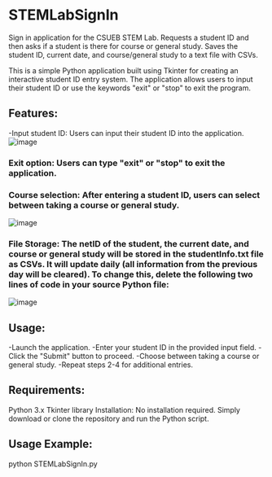 # STEMLabSignIn
Sign in application for the CSUEB STEM Lab. Requests a student ID and then asks if a student is there for course or general study. Saves the student ID, current date, and course/general study to a text file with CSVs. 

This is a simple Python application built using Tkinter for creating an interactive student ID entry system. The application allows users to input their student ID or use the keywords "exit" or "stop" to exit the program.

## Features:
-Input student ID: Users can input their student ID into the application.
![image](https://github.com/kwebb31/STEMLabSignIn/assets/121592902/208e8e20-615a-410d-a016-d8c2e93a2717)

### Exit option: Users can type "exit" or "stop" to exit the application.

### Course selection: After entering a student ID, users can select between taking a course or general study.
![image](https://github.com/kwebb31/STEMLabSignIn/assets/121592902/fc564f90-9d61-467d-aa22-590508c1f4d7)

### File Storage: The netID of the student, the current date, and course or general study will be stored in the studentInfo.txt file as CSVs. It will update daily (all information from the previous day will be cleared). To change this, delete the following two lines of code in your source Python file: 

![image](https://github.com/kwebb31/STEMLabSignIn/assets/121592902/524ed8d5-0d25-452f-bea5-94f7c6044445)

## Usage:
-Launch the application.
-Enter your student ID in the provided input field.
-Click the "Submit" button to proceed.
-Choose between taking a course or general study.
-Repeat steps 2-4 for additional entries.


## Requirements:
Python 3.x
Tkinter library
Installation:
No installation required. Simply download or clone the repository and run the Python script.

## Usage Example:
python STEMLabSignIn.py
